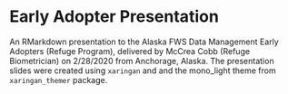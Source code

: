 # Early Adopter Presentation

An RMarkdown presentation to the Alaska FWS Data Management Early Adopters (Refuge Program), delivered by McCrea Cobb (Refuge Biometrician) on 2/28/2020 from Anchorage, Alaska. The presentation slides were created using `xaringan` and and the mono_light theme from `xaringan_themer` package. 
